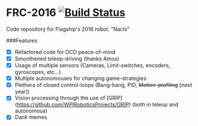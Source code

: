 FRC-2016 [![Build Status](https://travis-ci.org/ObjectiveCook/FRC-2016-E.svg?branch=development)](https://travis-ci.org/ObjectiveCook/FRC-2016-E)
=========
Code repository for Flagship's 2016 robot: "Nacls"

###Features
- [x] Refactored code for OCD peace-of-mind
- [x] Smoothened teleop-driving (thanks Amos)
- [x] Usage of multiple sensors (Cameras, Limit-switches, encoders, gyroscopes, etc...)
- [x] Multiple autonomouses for changing game-strategies
- [x] Plethera of closed control-loops (Bang-bang, PID, ~~Motion-profiling~~ [next year])
- [x] Vision processing through the use of [GRIP] (https://github.com/WPIRoboticsProjects/GRIP) (both in teleop and autonomous)
- [x] Dank memes
